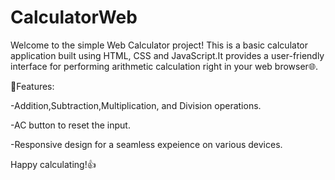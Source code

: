 # CalculatorWeb
Welcome to the simple Web Calculator project! This is a basic calculator application built using HTML, CSS and JavaScript.It provides a user-friendly interface for performing arithmetic calculation right in your web browser🌐.


🚀Features:

-Addition,Subtraction,Multiplication, and Division operations.

-AC button to reset the input.

-Responsive design for a seamless expeience on various devices.

Happy calculating!👍
